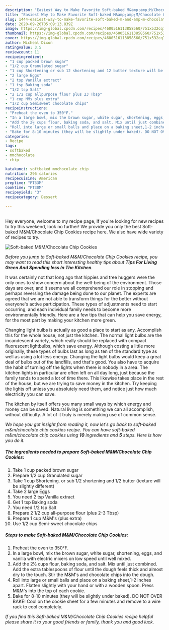 ```yaml
---
description: "Easiest Way to Make Favorite Soft-baked M&amp;amp;M/Chocolate Chip Cookies"
title: "Easiest Way to Make Favorite Soft-baked M&amp;amp;M/Chocolate Chip Cookies"
slug: 1444-easiest-way-to-make-favorite-soft-baked-m-and-amp-m-chocolate-chip-cookies
date: 2020-09-26T05:09:13.839Z
image: https://img-global.cpcdn.com/recipes/4600516113858560/751x532cq70/soft-baked-mmchocolate-chip-cookies-recipe-main-photo.jpg
thumbnail: https://img-global.cpcdn.com/recipes/4600516113858560/751x532cq70/soft-baked-mmchocolate-chip-cookies-recipe-main-photo.jpg
cover: https://img-global.cpcdn.com/recipes/4600516113858560/751x532cq70/soft-baked-mmchocolate-chip-cookies-recipe-main-photo.jpg
author: Micheal Dixon
ratingvalue: 3.5
reviewcount: 11
recipeingredient:
- "1 cup packed brown sugar"
- "1/2 cup Granulated sugar"
- "1 cup Shortening or sub 12 shortening and 12 butter texture will be slightly different"
- "2 large Eggs"
- "2 tsp Vanilla extract"
- "1 tsp Baking soda"
- "1/2 tsp Salt"
- "2 1/2 cup allpurpose flour plus 23 Tbsp"
- "1 cup MMs plus extra"
- "1/2 cup Semisweet chocolate chips"
recipeinstructions:
- "Preheat the oven to 350°F."
- "In a large bowl, mix the brown sugar, white sugar, shortening, eggs, and vanilla with electric mixers on low speed until well mixed."
- "Add the 2½ cups flour, baking soda, and salt. Mix until just combined. Add the extra tablespoons of flour until the dough feels thick and almost dry to the touch. Stir the M&amp;M&#39;s and chocolate chips into the dough."
- "Roll into large or small balls and place on a baking sheet,1-2 inches apart. Flatten slightly with your hand or with a wooden spoon. Press M&amp;M&#39;s into the top of each cookie."
- "Bake for 8-10 minutes (they will be slightly under baked). DO NOT OVER BAKE! Cool on the cookie sheet for a few minutes and remove to a wire rack to cool completely."
categories:
- Recipe
tags:
- softbaked
- mmchocolate
- chip

katakunci: softbaked mmchocolate chip 
nutrition: 296 calories
recipecuisine: American
preptime: "PT33M"
cooktime: "PT30M"
recipeyield: "3"
recipecategory: Dessert

---
```

<br>
Hey everyone, welcome to my recipe page, If you're looking for new recipes to try this weekend, look no further! We provide you only the best Soft-baked M&amp;M/Chocolate Chip Cookies recipe here. We also have wide variety of recipes to try.
<br>


![Soft-baked M&amp;M/Chocolate Chip Cookies](https://img-global.cpcdn.com/recipes/4600516113858560/751x532cq70/soft-baked-mmchocolate-chip-cookies-recipe-main-photo.jpg)

<i>Before you jump to Soft-baked M&amp;M/Chocolate Chip Cookies recipe, you may want to read this short interesting healthy tips about 
<strong>Tips For Living Green And Spending less In The Kitchen</strong>.</i>
</br>

It was certainly not that long ago that hippies and tree huggers were the only ones to show concern about the well-being of the environment. Those days are over, and it seems we all comprehend our role in stopping and perhaps reversing the damage being done to our planet. The experts are agreed that we are not able to transform things for the better without everyone's active participation. These types of adjustments need to start occurring, and each individual family needs to become more environmentally friendly. Here are a few tips that can help you save energy, for the most part by making your kitchen more green.

Changing light bulbs is actually as good a place to start as any. Accomplish this for the whole house, not just the kitchen. The normal light bulbs are the incandescent variety, which really should be replaced with compact fluorescent lightbulbs, which save energy. Although costing a little more originally, these types of bulbs last as long as ten of the standard type as well as using a lot less energy. Changing the light bulbs would keep a great deal of bulbs out of the landfills, and that's good. You also have to acquire the habit of turning off the lights when there is nobody in a area. The kitchen lights in particular are often left on all day long, just because the family tends to spend a lot of time there. This likewise takes place in the rest of the house, but we are trying to save money in the kitchen. Try keeping the lights off unless you absolutely need them, and notice just how much electricity you can save.

The kitchen by itself offers you many small ways by which energy and money can be saved. Natural living is something we can all accomplish, without difficulty. A lot of it truly is merely making use of common sense.


<i>We hope you got insight from reading it, now let's go back to soft-baked m&amp;m/chocolate chip cookies recipe. You can have soft-baked m&amp;m/chocolate chip cookies using <strong>10</strong> ingredients and <strong>5</strong> steps. Here is how you do it.
</i>

##### The ingredients needed to prepare Soft-baked M&amp;M/Chocolate Chip Cookies:

1. Take 1 cup packed brown sugar
1. Prepare 1/2 cup Granulated sugar
1. Take 1 cup Shortening. or sub 1/2 shortening and 1/2 butter (texture will be slightly different)
1. Take 2 large Eggs
1. You need 2 tsp Vanilla extract
1. Get 1 tsp Baking soda
1. You need 1/2 tsp Salt
1. Prepare 2 1/2 cup all-purpose flour (plus 2-3 Tbsp)
1. Prepare 1 cup M&amp;M&#39;s (plus extra)
1. Use 1/2 cup Semi-sweet chocolate chips


##### Steps to make Soft-baked M&amp;M/Chocolate Chip Cookies:

1. Preheat the oven to 350°F.
1. In a large bowl, mix the brown sugar, white sugar, shortening, eggs, and vanilla with electric mixers on low speed until well mixed.
1. Add the 2½ cups flour, baking soda, and salt. Mix until just combined. Add the extra tablespoons of flour until the dough feels thick and almost dry to the touch. Stir the M&amp;M&#39;s and chocolate chips into the dough.
1. Roll into large or small balls and place on a baking sheet,1-2 inches apart. Flatten slightly with your hand or with a wooden spoon. Press M&amp;M&#39;s into the top of each cookie.
1. Bake for 8-10 minutes (they will be slightly under baked). DO NOT OVER BAKE! Cool on the cookie sheet for a few minutes and remove to a wire rack to cool completely.


<i>If you find this Soft-baked M&amp;M/Chocolate Chip Cookies recipe helpful please share it to your good friends or family, thank you and good luck.</i>
